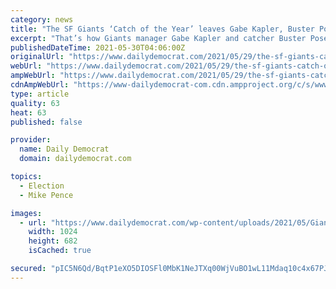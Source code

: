 ```yaml
---
category: news
title: "The SF Giants ‘Catch of the Year’ leaves Gabe Kapler, Buster Posey and even Hunter Pence in awe"
excerpt: "That’s how Giants manager Gabe Kapler and catcher Buster Posey referenced Tauchman’s leaping grab that required him to reach his glove over the wall at Dodger Stadium and brin"
publishedDateTime: 2021-05-30T04:06:00Z
originalUrl: "https://www.dailydemocrat.com/2021/05/29/the-sf-giants-catch-of-the-year-leaves-gabe-kapler-buster-posey-and-even-hunter-pence-in-awe/"
webUrl: "https://www.dailydemocrat.com/2021/05/29/the-sf-giants-catch-of-the-year-leaves-gabe-kapler-buster-posey-and-even-hunter-pence-in-awe/"
ampWebUrl: "https://www.dailydemocrat.com/2021/05/29/the-sf-giants-catch-of-the-year-leaves-gabe-kapler-buster-posey-and-even-hunter-pence-in-awe/amp/"
cdnAmpWebUrl: "https://www-dailydemocrat-com.cdn.ampproject.org/c/s/www.dailydemocrat.com/2021/05/29/the-sf-giants-catch-of-the-year-leaves-gabe-kapler-buster-posey-and-even-hunter-pence-in-awe/amp/"
type: article
quality: 63
heat: 63
published: false

provider:
  name: Daily Democrat
  domain: dailydemocrat.com

topics:
  - Election
  - Mike Pence

images:
  - url: "https://www.dailydemocrat.com/wp-content/uploads/2021/05/Giants-Dodgers-Baseball-1-1.jpg?w=1024&h=682"
    width: 1024
    height: 682
    isCached: true

secured: "pIC5N6Qd/BqtP1eXO5DIOSFl0MbK1NeJTXq00WjVuBO1wL11Mdaq10c4x67PJbfSqEBrMJ58jGqcyiGc32t5AJ3+cc2mpfop5zQUb5RkNHIeh75uaqQozpoC/CB+/ANonxiLwdzo1S1do+8eBubyqjBMev1gV7fQj7tILfY9Bey3TQfuaXEO5ovSw52GxKGc9qFYa5Nq1LM1Slh2YPPxWxIEIQ3aXy1I7e2YzsWXK/1z8r1HXdugqiQJzOAZDXCiPgJpVU1kNFQCqETOwaK9vX4u0FC8El4Bx3/aiuwT4S30u2YoRlEcv3Foso6QSoojxcDErq1f6o25tL/SauNc4PeGkJx9EfWCvVlcOKsuF6I=;dX5VuHPEBgpZShZRC1JM7g=="
---
```


